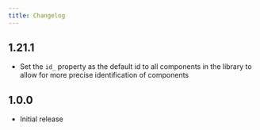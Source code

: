 ```yaml
---
title: Changelog
---
```


## 1.21.1

- Set the `id_` property as the default id to all components in the library to allow for more precise identification of components

## 1.0.0

-   Initial release
